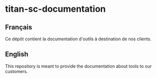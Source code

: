 # titan-sc-documentation

## Français

Ce dépôt contient la documentation d'outils à destination de nos clients.

## English

This repository is meant to provide the documentation about tools to our customers.
